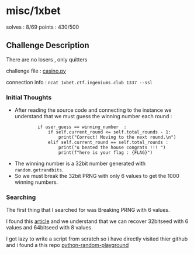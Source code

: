 # **misc/1xbet**
solves : 8/69
points : 430/500

## **Challenge Description**

There are no losers , only quitters

challenge file : [casino.py](files/casino.py)

connection info : `ncat 1xbet.ctf.ingeniums.club 1337 --ssl`

### Initial Thoughts

+ After reading the source code and connecting to the instance we understand that we must guess the winning number each round :
```
            if user_guess == winning_number  :
                if self.current_round <= self.total_rounds - 1:
                    print("Correct! Moving to the next round.\n")
                elif self.current_round == self.total_rounds :
                    print("u beated the house congrats !!! ")
                    print(f"here is your flag : {FLAG}")
```
+ The winning number is a 32bit number generated with `random.getrandbits`.
+ So we must break the 32bit PRNG with only 6 values to get the 1000 winning numbers.


### Searching

The first thing that I searched for was Breaking PRNG with 6 values.

I found this [article](https://stackered.com/blog/python-random-prediction/) and we understand that we can recover 32bitseed with 6 values and 64bitseed with 8 values.

I got lazy to write a script from scratch so i have directly visited thier github and i found a this repo [python-random-playground](https://github.com/StackeredSAS/python-random-playground.git)


